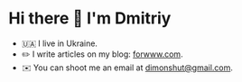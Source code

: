 # Hi there 👋 I'm Dmitriy

- 🇺🇦 I live in Ukraine.
- ✏️ I write articles on my blog: [forwww.com](https://forwww.com).
- ✉️ You can shoot me an email at [dimonshut@gmail.com](mailto:dimonshut@gmail.com).